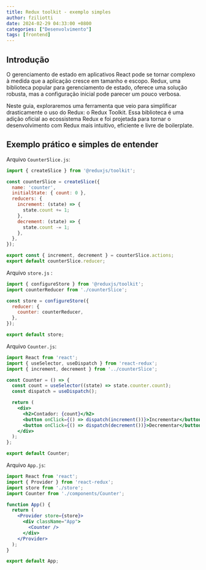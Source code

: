 ```yaml
---
title: Redux toolkit - exemplo simples
author: fziliotti
date: 2024-02-29 04:33:00 +0800
categories: ["Desenvolvimento"]
tags: [frontend]
---
```


## Introdução
O gerenciamento de estado em aplicativos React pode se tornar complexo à medida que a aplicação cresce em tamanho e escopo. Redux, uma biblioteca popular para gerenciamento de estado, oferece uma solução robusta, mas a configuração inicial pode parecer um pouco verbosa.

Neste guia, exploraremos uma ferramenta que veio para simplificar drasticamente o uso do Redux: o Redux Toolkit. Essa biblioteca é uma adição oficial ao ecossistema Redux e foi projetada para tornar o desenvolvimento com Redux mais intuitivo, eficiente e livre de boilerplate.
 
## Exemplo prático e simples de entender

Arquivo `CounterSlice.js`:

```jsx
import { createSlice } from '@reduxjs/toolkit';

const counterSlice = createSlice({
  name: 'counter',
  initialState: { count: 0 },
  reducers: {
    increment: (state) => {
      state.count += 1;
    },
    decrement: (state) => {
      state.count -= 1;
    },
  },
});

export const { increment, decrement } = counterSlice.actions;
export default counterSlice.reducer;
```

Arquivo `store.js` :

```jsx
import { configureStore } from '@reduxjs/toolkit';
import counterReducer from './counterSlice';

const store = configureStore({
  reducer: {
    counter: counterReducer,
  },
});

export default store;
```

Arquivo `Counter.js`:

```jsx
import React from 'react';
import { useSelector, useDispatch } from 'react-redux';
import { increment, decrement } from '../counterSlice';

const Counter = () => {
  const count = useSelector((state) => state.counter.count);
  const dispatch = useDispatch();

  return (
    <div>
      <h2>Contador: {count}</h2>
      <button onClick={() => dispatch(increment())}>Incrementar</button>
      <button onClick={() => dispatch(decrement())}>Decrementar</button>
    </div>
  );
};

export default Counter;
```

Arquivo `App.js`:

```jsx
import React from 'react';
import { Provider } from 'react-redux';
import store from './store';
import Counter from './components/Counter';

function App() {
  return (
    <Provider store={store}>
      <div className="App">
        <Counter />
      </div>
    </Provider>
  );
}

export default App;

```